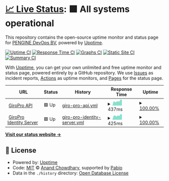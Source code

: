 # [📈 Live Status](https://PENGINE-COM.github.io/upptime): <!--live status--> **🟩 All systems operational**

This repository contains the open-source uptime monitor and status page for [PENGINE DevOps BV](www.pengine.com), powered by [Upptime](https://github.com/upptime/upptime).

[![Uptime CI](https://github.com/PENGINE-COM/upptime/workflows/Uptime%20CI/badge.svg)](https://github.com/PENGINE-COM/upptime/actions?query=workflow%3A%22Uptime+CI%22)
[![Response Time CI](https://github.com/PENGINE-COM/upptime/workflows/Response%20Time%20CI/badge.svg)](https://github.com/PENGINE-COM/upptime/actions?query=workflow%3A%22Response+Time+CI%22)
[![Graphs CI](https://github.com/PENGINE-COM/upptime/workflows/Graphs%20CI/badge.svg)](https://github.com/PENGINE-COM/upptime/actions?query=workflow%3A%22Graphs+CI%22)
[![Static Site CI](https://github.com/PENGINE-COM/upptime/workflows/Static%20Site%20CI/badge.svg)](https://github.com/PENGINE-COM/upptime/actions?query=workflow%3A%22Static+Site+CI%22)
[![Summary CI](https://github.com/PENGINE-COM/upptime/workflows/Summary%20CI/badge.svg)](https://github.com/PENGINE-COM/upptime/actions?query=workflow%3A%22Summary+CI%22)

With [Upptime](https://upptime.js.org), you can get your own unlimited and free uptime monitor and status page, powered entirely by a GitHub repository. We use [Issues](https://github.com/PENGINE-COM/upptime/issues) as incident reports, [Actions](https://github.com/PENGINE-COM/upptime/actions) as uptime monitors, and [Pages](https://PENGINE-COM.github.io/upptime) for the status page.

<!--start: status pages-->
<!-- This summary is generated by Upptime (https://github.com/upptime/upptime) -->
<!-- Do not edit this manually, your changes will be overwritten -->
<!-- prettier-ignore -->
| URL | Status | History | Response Time | Uptime |
| --- | ------ | ------- | ------------- | ------ |
| <img alt="" src="https://icons.duckduckgo.com/ip3/api.giropro.pengine.com.ico" height="13"> [GiroPro API](https://api.giropro.pengine.com/hc) | 🟩 Up | [giro-pro-api.yml](https://github.com/PENGINE-COM/upptime/commits/HEAD/history/giro-pro-api.yml) | <details><summary><img alt="Response time graph" src="./graphs/giro-pro-api/response-time-week.png" height="20"> 437ms</summary><br><a href="https://status.giropro.pengine.com/history/giro-pro-api"><img alt="Response time 447" src="https://img.shields.io/endpoint?url=https%3A%2F%2Fraw.githubusercontent.com%2FPENGINE-COM%2Fupptime%2FHEAD%2Fapi%2Fgiro-pro-api%2Fresponse-time.json"></a><br><a href="https://status.giropro.pengine.com/history/giro-pro-api"><img alt="24-hour response time 511" src="https://img.shields.io/endpoint?url=https%3A%2F%2Fraw.githubusercontent.com%2FPENGINE-COM%2Fupptime%2FHEAD%2Fapi%2Fgiro-pro-api%2Fresponse-time-day.json"></a><br><a href="https://status.giropro.pengine.com/history/giro-pro-api"><img alt="7-day response time 437" src="https://img.shields.io/endpoint?url=https%3A%2F%2Fraw.githubusercontent.com%2FPENGINE-COM%2Fupptime%2FHEAD%2Fapi%2Fgiro-pro-api%2Fresponse-time-week.json"></a><br><a href="https://status.giropro.pengine.com/history/giro-pro-api"><img alt="30-day response time 438" src="https://img.shields.io/endpoint?url=https%3A%2F%2Fraw.githubusercontent.com%2FPENGINE-COM%2Fupptime%2FHEAD%2Fapi%2Fgiro-pro-api%2Fresponse-time-month.json"></a><br><a href="https://status.giropro.pengine.com/history/giro-pro-api"><img alt="1-year response time 447" src="https://img.shields.io/endpoint?url=https%3A%2F%2Fraw.githubusercontent.com%2FPENGINE-COM%2Fupptime%2FHEAD%2Fapi%2Fgiro-pro-api%2Fresponse-time-year.json"></a></details> | <details><summary><a href="https://status.giropro.pengine.com/history/giro-pro-api">100.00%</a></summary><a href="https://status.giropro.pengine.com/history/giro-pro-api"><img alt="All-time uptime 100.00%" src="https://img.shields.io/endpoint?url=https%3A%2F%2Fraw.githubusercontent.com%2FPENGINE-COM%2Fupptime%2FHEAD%2Fapi%2Fgiro-pro-api%2Fuptime.json"></a><br><a href="https://status.giropro.pengine.com/history/giro-pro-api"><img alt="24-hour uptime 100.00%" src="https://img.shields.io/endpoint?url=https%3A%2F%2Fraw.githubusercontent.com%2FPENGINE-COM%2Fupptime%2FHEAD%2Fapi%2Fgiro-pro-api%2Fuptime-day.json"></a><br><a href="https://status.giropro.pengine.com/history/giro-pro-api"><img alt="7-day uptime 100.00%" src="https://img.shields.io/endpoint?url=https%3A%2F%2Fraw.githubusercontent.com%2FPENGINE-COM%2Fupptime%2FHEAD%2Fapi%2Fgiro-pro-api%2Fuptime-week.json"></a><br><a href="https://status.giropro.pengine.com/history/giro-pro-api"><img alt="30-day uptime 100.00%" src="https://img.shields.io/endpoint?url=https%3A%2F%2Fraw.githubusercontent.com%2FPENGINE-COM%2Fupptime%2FHEAD%2Fapi%2Fgiro-pro-api%2Fuptime-month.json"></a><br><a href="https://status.giropro.pengine.com/history/giro-pro-api"><img alt="1-year uptime 100.00%" src="https://img.shields.io/endpoint?url=https%3A%2F%2Fraw.githubusercontent.com%2FPENGINE-COM%2Fupptime%2FHEAD%2Fapi%2Fgiro-pro-api%2Fuptime-year.json"></a></details>
| <img alt="" src="https://icons.duckduckgo.com/ip3/ids.giropro.pengine.com.ico" height="13"> [GiroPro Identity Server](https://ids.giropro.pengine.com/hc) | 🟩 Up | [giro-pro-identity-server.yml](https://github.com/PENGINE-COM/upptime/commits/HEAD/history/giro-pro-identity-server.yml) | <details><summary><img alt="Response time graph" src="./graphs/giro-pro-identity-server/response-time-week.png" height="20"> 425ms</summary><br><a href="https://status.giropro.pengine.com/history/giro-pro-identity-server"><img alt="Response time 418" src="https://img.shields.io/endpoint?url=https%3A%2F%2Fraw.githubusercontent.com%2FPENGINE-COM%2Fupptime%2FHEAD%2Fapi%2Fgiro-pro-identity-server%2Fresponse-time.json"></a><br><a href="https://status.giropro.pengine.com/history/giro-pro-identity-server"><img alt="24-hour response time 494" src="https://img.shields.io/endpoint?url=https%3A%2F%2Fraw.githubusercontent.com%2FPENGINE-COM%2Fupptime%2FHEAD%2Fapi%2Fgiro-pro-identity-server%2Fresponse-time-day.json"></a><br><a href="https://status.giropro.pengine.com/history/giro-pro-identity-server"><img alt="7-day response time 425" src="https://img.shields.io/endpoint?url=https%3A%2F%2Fraw.githubusercontent.com%2FPENGINE-COM%2Fupptime%2FHEAD%2Fapi%2Fgiro-pro-identity-server%2Fresponse-time-week.json"></a><br><a href="https://status.giropro.pengine.com/history/giro-pro-identity-server"><img alt="30-day response time 435" src="https://img.shields.io/endpoint?url=https%3A%2F%2Fraw.githubusercontent.com%2FPENGINE-COM%2Fupptime%2FHEAD%2Fapi%2Fgiro-pro-identity-server%2Fresponse-time-month.json"></a><br><a href="https://status.giropro.pengine.com/history/giro-pro-identity-server"><img alt="1-year response time 418" src="https://img.shields.io/endpoint?url=https%3A%2F%2Fraw.githubusercontent.com%2FPENGINE-COM%2Fupptime%2FHEAD%2Fapi%2Fgiro-pro-identity-server%2Fresponse-time-year.json"></a></details> | <details><summary><a href="https://status.giropro.pengine.com/history/giro-pro-identity-server">100.00%</a></summary><a href="https://status.giropro.pengine.com/history/giro-pro-identity-server"><img alt="All-time uptime 100.00%" src="https://img.shields.io/endpoint?url=https%3A%2F%2Fraw.githubusercontent.com%2FPENGINE-COM%2Fupptime%2FHEAD%2Fapi%2Fgiro-pro-identity-server%2Fuptime.json"></a><br><a href="https://status.giropro.pengine.com/history/giro-pro-identity-server"><img alt="24-hour uptime 100.00%" src="https://img.shields.io/endpoint?url=https%3A%2F%2Fraw.githubusercontent.com%2FPENGINE-COM%2Fupptime%2FHEAD%2Fapi%2Fgiro-pro-identity-server%2Fuptime-day.json"></a><br><a href="https://status.giropro.pengine.com/history/giro-pro-identity-server"><img alt="7-day uptime 100.00%" src="https://img.shields.io/endpoint?url=https%3A%2F%2Fraw.githubusercontent.com%2FPENGINE-COM%2Fupptime%2FHEAD%2Fapi%2Fgiro-pro-identity-server%2Fuptime-week.json"></a><br><a href="https://status.giropro.pengine.com/history/giro-pro-identity-server"><img alt="30-day uptime 100.00%" src="https://img.shields.io/endpoint?url=https%3A%2F%2Fraw.githubusercontent.com%2FPENGINE-COM%2Fupptime%2FHEAD%2Fapi%2Fgiro-pro-identity-server%2Fuptime-month.json"></a><br><a href="https://status.giropro.pengine.com/history/giro-pro-identity-server"><img alt="1-year uptime 100.00%" src="https://img.shields.io/endpoint?url=https%3A%2F%2Fraw.githubusercontent.com%2FPENGINE-COM%2Fupptime%2FHEAD%2Fapi%2Fgiro-pro-identity-server%2Fuptime-year.json"></a></details>

<!--end: status pages-->

[**Visit our status website →**](https://PENGINE-COM.github.io/upptime)

## 📄 License

- Powered by: [Upptime](https://github.com/upptime/upptime)
- Code: [MIT](./LICENSE) © [Anand Chowdhary](https://anandchowdhary.com), supported by [Pabio](https://pabio.com)
- Data in the `./history` directory: [Open Database License](https://opendatacommons.org/licenses/odbl/1-0/)
